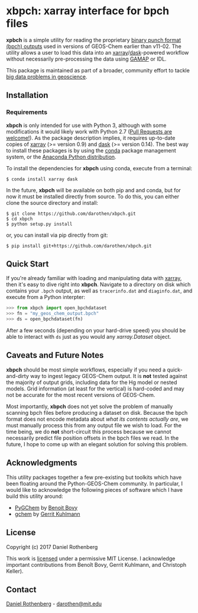 # xbpch: xarray interface for bpch files

**xpbch** is a simple utility for reading the proprietary [binary punch format (bpch) outputs](http://wiki.seas.harvard.edu/geos-chem/index.php/GEOS-Chem_Output_Files#Binary_Punch_File_Format) used in versions of GEOS-Chem earlier than v11-02. The utility allows a user to load this data into an [xarray]/[dask]-powered workflow without necessarily pre-processing the data using [GAMAP] or IDL.

This package is maintained as part of a broader, community effort to tackle [big data problems in geoscience](https://pangeo-data.github.io/).

[dask]: http://dask.pydata.org/
[xarray]: http://xarray.pydata.org/
[GAMAP]: http://acmg.seas.harvard.edu/gamap/

## Installation

### Requirements

**xbpch** is only intended for use with Python 3, although with some modifications it  would likely work with Python 2.7 ([Pull Requests are welcome!](https://github.com/darothen/xbpch/pulls)). As the package description implies, it requires up-to-date copies of [xarray] (>= version 0.9) and [dask] (>= version 0.14). The best way to install these packages is by using the [conda](http://conda.pydata.org/docs/) package management system, or the [Anaconda Python distribution](https://www.continuum.io/downloads).

 To install the dependencies for **xbpch** using conda, execute from a terminal:

  ``` shell
  $ conda install xarray dask
  ```

 In the future, **xbpch** will be available on both pip and and conda, but for now it must be installed directly from source. To do this, you can either clone the source directory and install:

 ``` shell
 $ git clone https://github.com/darothen/xbpch.git
 $ cd xbpch
 $ python setup.py install
 ```

or, you can install via pip directly from git:

``` shell
$ pip install git+https://github.com/darothen/xbpch.git
```

## Quick Start

If you're already familiar with loading and manipulating data with [xarray], then it's easy to dive right into **xbpch**. Navigate to a directory on disk which contains your `.bpch` output, as well as `tracerinfo.dat` and `diaginfo.dat`, and execute from a Python interpter:

``` python
>>> from xbpch import open_bpchdataset
>>> fn = "my_geos_chem_output.bpch"
>>> ds = open_bpchdataset(fn)
```

After a few seconds (depending on your hard-drive speed) you should be able to interact with `ds` just as you would any *xarray.Dataset* object.

## Caveats and Future Notes

**xbpch** should be most simple workflows, especially if you need a quick-and-dirty way to ingest legacy GEOS-Chem output. It is **not** tested against the majority of output grids, including data for the Hg model or nested models. Grid information (at least for the vertical) is hard-coded and may not be accurate for the most recent versions of GEOS-Chem.

Most importantly, **xbpch** does not yet solve the problem of manually scanning bpch files before producing a dataset on disk. Because the bpch format does not encode metadata about *what its contents actually are*, we must manually process this from any output file we wish to load. For the time being, we do **not** short-circuit this process because we cannot necessarily predict file position offsets in the bpch files we read. In the future, I hope to come up with an elegant solution for solving this problem.

## Acknowledgments

This utility packages together a few pre-existing but toolkits which have been floating around the Python-GEOS-Chem community. In particular, I would like to acknowledge the following pieces of software which I have build this utility around:

- [PyGChem](https://github.com/benbovy/PyGChem) by [Benoit Bovy](https://github.com/benbovy)
- [gchem](https://github.com/gkuhl/gchem) by [Gerrit Kuhlmann](https://github.com/gkuhl)

## License

Copyright (c) 2017 Daniel Rothenberg

This work is [licensed](LICENSE) under a permissive MIT License. I acknowledge important contributions from Benoît Bovy, Gerrit Kuhlmann, and Christoph Keller).

## Contact

[Daniel Rothenberg](http://github.com/darothen) - darothen@mit.edu